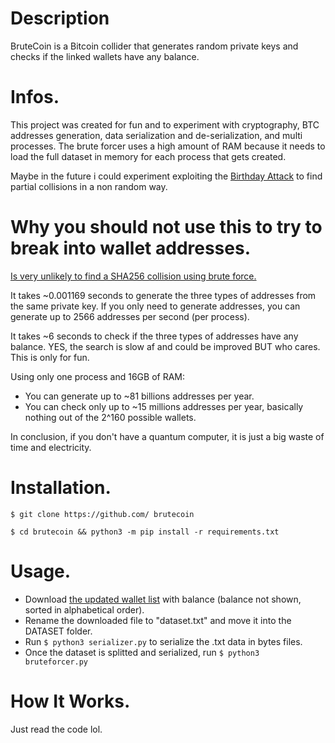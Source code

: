 # Description

BruteCoin is a Bitcoin collider that generates random private keys and checks if the linked wallets have any balance.

# Infos.

This project was created for fun and to experiment with cryptography, BTC addresses generation, data serialization and de-serialization, and multi processes.
The brute forcer uses a high amount of RAM because it needs to load the full dataset in memory for each process that gets created.

Maybe in the future i could experiment exploiting the <a href="https://en.wikipedia.org/wiki/Birthday_attack">Birthday Attack</a> to find partial collisions in a non random way.

# Why you should not use this to try to break into wallet addresses.

<a href="https://crypto.stackexchange.com/questions/47809/why-havent-any-sha-256-collisions-been-found-yet"> Is very unlikely to find a SHA256 collision using brute force.</a>

It takes ~0.001169 seconds to generate the three types of addresses from the same private key.
If you only need to generate addresses, you can generate up to 2566 addresses per second (per process).

It takes ~6 seconds to check if the three types of addresses have any balance.
YES, the search is slow af and could be improved BUT who cares. This is only for fun.

Using only one process and 16GB of RAM:
- You can generate up to ~81 billions addresses per year.
- You can check only up to ~15 millions addresses per year, basically nothing out of the 2^160 possible wallets.

In conclusion, if you don't have a quantum computer, it is just a big waste of time and electricity.

# Installation.

```
$ git clone https://github.com/ brutecoin

$ cd brutecoin && python3 -m pip install -r requirements.txt
```

# Usage.

- Download <a href="http://addresses.loyce.club/">the updated wallet list</a> with balance (balance not shown, sorted in alphabetical order).
- Rename the downloaded file to "dataset.txt" and move it into the DATASET folder.
- Run ```$ python3 serializer.py``` to serialize the .txt data in bytes files.
- Once the dataset is splitted and serialized, run ```$ python3 bruteforcer.py```

# How It Works.

Just read the code lol.
